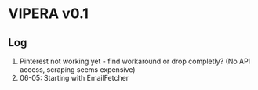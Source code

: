 VIPERA v0.1
==========

## Log

1. Pinterest not working yet - find workaround or drop completly? (No API access, scraping seems expensive)
1. 06-05: Starting with EmailFetcher